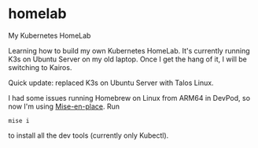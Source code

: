 # homelab
My Kubernetes HomeLab

Learning how to build my own Kubernetes HomeLab. It's currently running K3s on Ubuntu Server on my old laptop. Once I get the hang of it, I will be switching to Kairos. 

Quick update: replaced K3s on Ubuntu Server with Talos Linux. 

I had some issues running Homebrew on Linux from ARM64 in DevPod, so now I'm using [Mise-en-place](https://github.com/jdx/mise).
Run 
```
mise i
```
to install all the dev tools (currently only Kubectl). 
